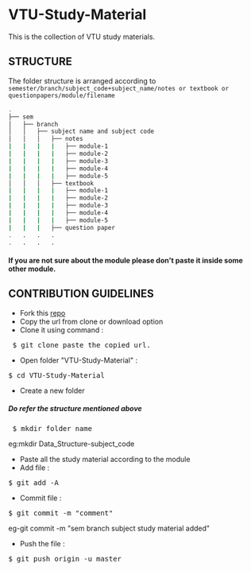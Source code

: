 # VTU-Study-Material
This is the collection of VTU study materials.
## STRUCTURE
The folder structure is arranged according to `semester/branch/subject_code+subject_name/notes or textbook or questionpapers/module/filename`
```sh
.
├── sem
│   ├── branch
│   │   ├── subject name and subject code
│   │   │   ├── notes
|   |   |   |   ├── module-1
|   |   |   |   ├── module-2
|   |   |   |   ├── module-3
|   |   |   |   ├── module-4
|   |   |   |   ├── module-5
│   │   │   ├── textbook
|   |   |   |   ├── module-1
|   |   |   |   ├── module-2
|   |   |   |   ├── module-3
|   |   |   |   ├── module-4
|   |   |   |   ├── module-5
|   |   |   ├── question paper
.   .   .   .
.   .   .   .
```
#### If you are not sure about the module please don't paste it inside some other module.
## CONTRIBUTION GUIDELINES


- Fork this [repo](https://github.com/swaaz/VTU-Study-Material)
- Copy the url from clone or download option
- Clone it using command :
<pre> $ git clone paste_the_copied_url.</pre>
- Open folder "VTU-Study-Material"  :
<pre>$ cd VTU-Study-Material</pre>
- Create a new folder  
##### Do refer the structure mentioned above
 <pre> $ mkdir folder_name </pre>
 eg:mkdir Data_Structure-subject_code
 - Paste all the study material according to the module
 - Add file :
<pre>$ git add -A</pre>
- Commit file :
<pre>$ git commit -m "comment"</pre>
   eg-git commit -m "sem branch subject study material added"
- Push the file :
<pre>$ git push origin -u master</pre>


